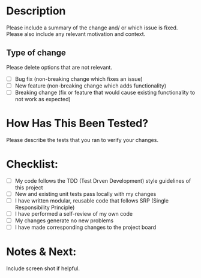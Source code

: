# Description

Please include a summary of the change and/ or which issue is fixed. 
Please also include any relevant motivation and context. 
## Type of change

Please delete options that are not relevant.

- [ ] Bug fix (non-breaking change which fixes an issue)
- [ ] New feature (non-breaking change which adds functionality)
- [ ] Breaking change (fix or feature that would cause existing functionality to not work as expected)

# How Has This Been Tested?

Please describe the tests that you ran to verify your changes. 

# Checklist:

- [ ] My code follows the TDD (Test Drven Development) style guidelines of this project
- [ ] New and existing unit tests pass locally with my changes
- [ ] I have written modular, reusable code that follows SRP (Single Responsibility Principle)
- [ ] I have performed a self-review of my own code
- [ ] My changes generate no new problems
- [ ] I have made corresponding changes to the project board

# Notes & Next:
Include screen shot if helpful.
